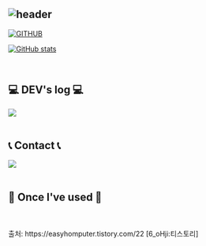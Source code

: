 <div align="left">
  
![header](https://capsule-render.vercel.app/api?type=waving&color=timeGradient&text=Shin%20Young%20's%20GitHub%20👋&animation=twinkling&fontSize=35&fontAlignY=40&fontAlign=70&height=250)
---
  
[![GITHUB](https://hits.seeyoufarm.com/api/count/incr/badge.svg?url=https%3A%2F%2Fgithub.com%2F2shin0&count_bg=%23F29494&title_bg=%232F2E2E&icon=github.svg&icon_color=%23FFFFFF&title=GITHUB&edge_flat=false)](https://github.com/2shin0)

[![GitHub stats](https://github-readme-stats.vercel.app/api?username=2shin0&include_all_commits=true&theme=nord&hide_border=true&count_private=true)](https://github.com/2shin0/github-readme-stats)
 
<br>

## 💻 DEV's log 💻
<div style="display:flex; flex-direction:row;">
    <a href="https://velog.io/@sobit/posts">
        <img src="https://img.shields.io/badge/Velog-20C997?style=for-the-badge&logo=Tistory&logoColor=white">
    </a>
</div><br>

 
## 📞 Contact 📞
<div style="display:flex; flex-direction:row;">
    <a href="mailto:02.shin.00@gmail.com">
        <img src="https://img.shields.io/badge/Gmail-EA4335?style=for-the-badge&logo=Gmail&logoColor=white"> 
    </a>
</div><br>
    
## 🔨 Once I've used 🔨
<div style="display:flex; flex-direction:row;">
    <br>
</div><br>
</div>
출처: https://easyhomputer.tistory.com/22 [6_oHji:티스토리]
